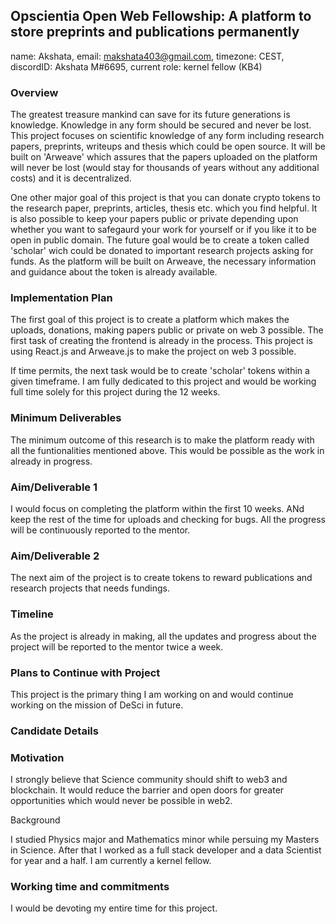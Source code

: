 ## Opscientia Open Web Fellowship: A platform to store preprints and publications permanently 
name: Akshata, email: makshata403@gmail.com, timezone: CEST, discordID: Akshata M#6695, current role: kernel fellow (KB4)

### Overview

The greatest treasure mankind can save for its future generations is knowledge. Knowledge in any form should be secured and never be lost. This project focuses on scientific knowledge of any form including research papers, preprints, writeups and thesis which could be open source. It will be built on 'Arweave' which assures that the papers uploaded on the platform will never be lost (would stay for thousands of years without any additional costs) and it is decentralized. 

One other major goal of this project is that you can donate crypto tokens to the research paper, preprints, articles, thesis etc. which you find helpful. It is also possible to keep your papers public or private depending upon whether you want to safegaurd your work for yourself or if you like it to be open in public domain. The future goal would be to create a token called 'scholar' wich could be donated to important research projects asking for funds. As the platform will be built on Arweave, the necessary information and guidance about the token is already available.

### Implementation Plan

The first goal of this project is to create a platform which makes the uploads, donations, making papers public or private on web 3 possible. The first task of creating the frontend is already in the process. This project is using React.js and Arweave.js to make the project on web 3 possible. 

If time permits, the next task would be to create 'scholar' tokens within a given timeframe. I am fully dedicated to this project and would be working full time solely for this project during the 12 weeks. 

### Minimum Deliverables

The minimum outcome of this research is to make the platform ready with all the funtionalities mentioned above. This would be possible as the work in already in progress. 

### Aim/Deliverable 1

I would focus on completing the platform within the first 10 weeks. ANd keep the rest of the time for uploads and checking for bugs. All the progress will be continuously reported to the mentor.

### Aim/Deliverable 2

The next aim of the project is to create tokens to reward publications and research projects that needs fundings. 

### Timeline

As the project is already in making, all the updates and progress about the project will be reported to the mentor twice a week. 

### Plans to Continue with Project

This project is the primary thing I am working on and would continue working on the mission of DeSci in future.

### Candidate Details

### Motivation

I strongly believe that Science community should shift to web3 and blockchain. It would reduce the barrier and open doors for greater opportunities which would never be possible in web2. 

Background

I studied Physics major and Mathematics minor while persuing my Masters in Science. After that I worked as  a full stack developer and a data Scientist for year and a half. I am currently a kernel fellow. 

### Working time and commitments

I would be devoting my entire time for this project.

